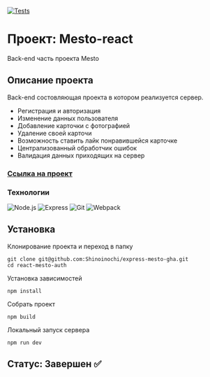 [![Tests](../../actions/workflows/tests-14-sprint.yml/badge.svg)](../../actions/workflows/tests-14-sprint.yml)

# Проект: Mesto-react
Back-end часть проекта Mesto
## Описание проекта
Back-end состовляющая проекта в котором реализуется сервер. 
- Регистрация и авторизация
- Изменение данных пользователя
- Добавление карточки с фотографией
- Удаление своей карточи
- Возможность ставить лайк понравившейся карточке
- Централизованный обработчик ошибок
- Валидация данных приходящих на сервер

### [Ссылка на проект](https://shinoinochi.github.io/react-mesto-auth/)
### Технологии
![Node.js](https://github.com/Shinoinochi/Shinoinochi/assets/90762444/ac4316e6-e68a-45a6-8619-1ca268514af9)
![Express](https://github.com/Shinoinochi/Shinoinochi/assets/90762444/af2741dc-a121-4bab-ac64-f6f679fb06aa)
![Git](https://github.com/Shinoinochi/Shinoinochi/assets/90762444/bdaceb7b-cd52-4b32-824f-4719dcd2139c)
![Webpack](https://github.com/Shinoinochi/expence-tracker/assets/90762444/c7390a7d-9127-40d0-adfc-679459b9ab11)

## Установка
Клонирование проекта и переход в папку
```
git clone git@github.com:Shinoinochi/express-mesto-gha.git
cd react-mesto-auth
```
Установка зависимостей
```
npm install
```
Собрать проект
```
npm build
```
Локальный запуск сервера
```
npm run dev
```

## Статус: Завершен ✅
